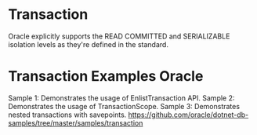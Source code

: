 # Transaction
 
Oracle explicitly supports the READ COMMITTED and SERIALIZABLE isolation levels as they're defined in the standard.
 
 
Transaction Examples Oracle
===========
Sample 1: Demonstrates the usage of EnlistTransaction API.
Sample 2: Demonstrates the usage of TransactionScope.
Sample 3: Demonstrates nested transactions with savepoints.
https://github.com/oracle/dotnet-db-samples/tree/master/samples/transaction
